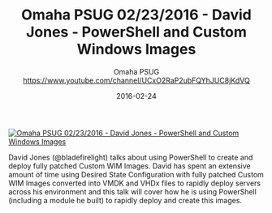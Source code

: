 ﻿---
title: Omaha PSUG 02/23/2016 - David Jones - PowerShell and Custom Windows Images
date: 2016-02-24
tags: Omaha, English, UserGroup, Omaha PSUG
author: Omaha PSUG https://www.youtube.com/channel/UCxO2RaP2ubFQYhJUC8jKdVQ
---

[![Omaha PSUG 02/23/2016 - David Jones - PowerShell and Custom Windows Images](https://i2.ytimg.com/vi/ur1itl0GHaQ/hqdefault.jpg "Omaha PSUG 02/23/2016 - David Jones - PowerShell and Custom Windows Images")](https://www.youtube.com/watch?v=ur1itl0GHaQ)

David Jones (@bladefirelight) talks about using PowerShell to create and deploy fully patched Custom WIM Images.  David has spent an extensive amount of time using Desired State Configuration with fully patched  Custom WIM Images converted into VMDK and VHDx files to rapidly deploy servers across his environment and this talk will cover how he is using PowerShell (including a module he built) to rapidly deploy and create this images.
